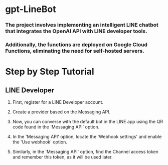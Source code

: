 # gpt-LineBot

<h3>The project involves implementing an intelligent LINE chatbot that integrates the OpenAI API with LINE developer tools.</h3>
  
<h3>Additionally, the functions are deployed on Google Cloud Functions, eliminating the need for self-hosted servers.</h3>

# Step by Step Tutorial

## LINE Developer

1. First, register for a LINE Developer account.
   
2. Create a provider based on the Messaging API.
   
3. Now, you can converse with the default bot in the LINE app using the QR code found in the 'Messaging API' option.
   
4. In the 'Messaging API' option, locate the 'Webhook settings' and enable the 'Use webhook' option.
   
5. Similarly, in the 'Messaging API' option, find the Channel access token and remember this token, as it will be used later.
